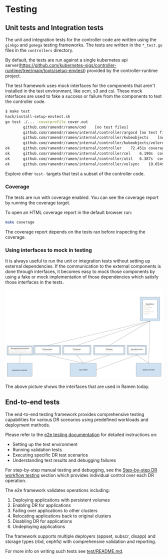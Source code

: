 <!--
SPDX-FileCopyrightText: The RamenDR authors
SPDX-License-Identifier: Apache-2.0
-->

# Testing

## Unit tests and Integration tests

The unit and integration tests for the controller code are written using the
`ginkgo` and `gomega` testing frameworks. The tests are written in the
`*_test.go` files in the `controllers` directory.

By default, the tests are run against a single kubernetes api
server(<https://github.com/kubernetes-sigs/controller-runtime/tree/main/tools/setup-envtest>)
provided by the controller-runtime project.

The test framework uses mock interfaces for the components that aren't installed
in the test environment, like ocm, s3 and csi. These mock interfaces are used to
fake a success or failure from the components to test the controller code.

```sh
$ make test
hack/install-setup-envtest.sh
go test ./... -coverprofile cover.out
        github.com/ramendr/ramen/cmd    [no test files]
        github.com/ramendr/ramen/internal/controller/argocd [no test files]
        github.com/ramendr/ramen/internal/controller/kubeobjects    [no test files]
        github.com/ramendr/ramen/internal/controller/kubeobjects/velero [no test files]
ok      github.com/ramendr/ramen/internal/controller    72.451s coverage: 67.6% of statements
ok      github.com/ramendr/ramen/internal/controller/cel    6.190s  coverage:   [no statements]
ok      github.com/ramendr/ramen/internal/controller/util   6.387s  coverage: 19.9% of statements
ok      github.com/ramendr/ramen/internal/controller/volsync    19.654s coverage: 57.6% of statements
```

Explore other `test-` targets that test a subset of the controller code.

### Coverage

The tests are run with coverage enabled. You can see the coverage report by
running the coverage target.

To open an HTML coverage report in the default browser run:

```sh
make coverage
```

The coverage report depends on the tests ran before inspecting the
coverage.

### Using interfaces to mock in testing

It is always useful to run the unit or integration tests without setting up
external dependencies. If the communication to the external components is done
through interfaces, it becomes easy to mock those components by using a fake or
mock implementation of those dependencies which satisfy those interfaces in the
tests.

![](interfaces.png?raw=true)

The above picture shows the interfaces that are used in Ramen today.

## End-to-end tests

The end-to-end testing framework provides comprehensive testing capabilities
for various DR scenarios using predefined workloads and deployment methods.

Please refer to the [e2e testing documentation](e2e.md) for detailed
instructions on:

- Setting up the test environment
- Running validation tests
- Executing specific DR test scenarios
- Understanding test results and debugging failures

For step-by-step manual testing and debugging, see the
[Step-by-step DR workflow testing](e2e.md#step-by-step-dr-workflow-testing)
section which provides individual control over each DR operation.

The e2e framework validates operations including:

1. Deploying applications with persistent volumes
1. Enabling DR for applications
1. Failing over applications to other clusters
1. Relocating applications back to original clusters
1. Disabling DR for applications
1. Undeploying applications

The framework supports multiple deployers (appset, subscr, disapp) and
storage types (rbd, cephfs) with comprehensive validation and reporting.

For more info on writing such tests see
[test/README.md](../test/README.md).
